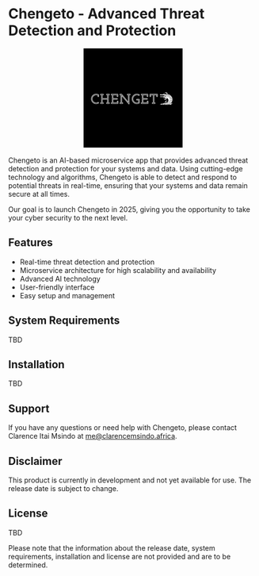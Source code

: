 # Chengeto - Advanced Threat Detection and Protection

<p align="center">
 <img src="https://github.com/claryzw/Chengeto/blob/main/Logo/Chengeto%20Github.png?raw=true" alt="Chengeto Logo")
</p>

Chengeto is an AI-based microservice app that provides advanced threat detection and protection for your systems and data. Using cutting-edge technology and algorithms, Chengeto is able to detect and respond to potential threats in real-time, ensuring that your systems and data remain secure at all times.

Our goal is to launch Chengeto in 2025, giving you the opportunity to take your cyber security to the next level.

## Features

* Real-time threat detection and protection
* Microservice architecture for high scalability and availability
* Advanced AI technology
* User-friendly interface
* Easy setup and management

## System Requirements

TBD

## Installation

TBD

## Support

If you have any questions or need help with Chengeto, please contact Clarence Itai Msindo at me@clarencemsindo.africa.

## Disclaimer

This product is currently in development and not yet available for use. The release date is subject to change.

## License

TBD

Please note that the information about the release date, system requirements, installation and license are not provided and are to be determined.
